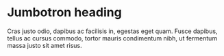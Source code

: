 # Jumbotron heading

<p class="lead">Cras justo odio, dapibus ac facilisis in, egestas eget quam. Fusce dapibus, tellus ac cursus
commodo, tortor mauris condimentum nibh, ut fermentum massa justo sit amet risus.</p>
